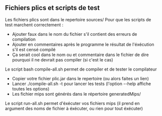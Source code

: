 Fichiers plics et scripts de test
---------------------------------

Les fichiers plics sont dans le repertoire sources/
Pour que les scripts de test marchent correctement :
- Ajouter faux dans le nom du fichier s'il contient des erreurs de compilation
- Ajouter en commentaires après le programme le résultat de l'éxécution s'il est censé
compilé
- Ça serait cool dans le nom ou et commentaire dans le fichier de dire pourquoi il ne
devrait pas compiler (si c'est le cas)

Le script bash compile-all.sh permet de compiler et de tester le compilateur

- Copier votre fichier plic.jar dans le repertoire (ou alors faites un lien)
- Lancer ./compile-all.sh -t pour lancer les tests (l'option --help affiche toutes les
options)
- Les fichier mips sont générés dans le répertoire generatedMips/

Le script run-all.sh permet d'éxécuter vos fichiers mips (il prend en argument des noms de fichier
à éxécuter, ou rien pour tout éxécuter)
